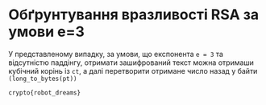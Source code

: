 # Обґрунтування вразливості RSA за умови е=3

У представленому випадку, за умови, що експонента `e = 3` та відсутністю паддінгу, отримати зашифрований текст можна  отримаши кубічний корінь із `ct`, а далі перетворити отримане число назад у байти `(long_to_bytes(pt))`

```
crypto{robot_dreams}
```
